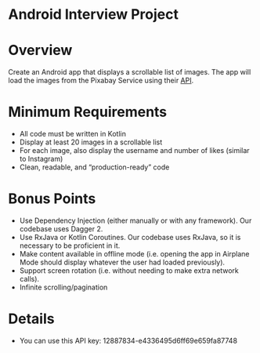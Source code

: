 # Android Interview Project
# Overview

Create an Android app that displays a scrollable list of images. The app will load the images
from the Pixabay Service using their [API](https://pixabay.com/api/docs/).

# Minimum Requirements
- All code must be written in Kotlin
- Display at least 20 images in a scrollable list
- For each image, also display the username and number of likes (similar to Instagram)
- Clean, readable, and “production-ready” code

# Bonus Points
- Use Dependency Injection (either manually or with any framework). Our codebase uses
Dagger 2.
- Use RxJava or Kotlin Coroutines. Our codebase uses RxJava, so it is necessary to be
proficient in it.
- Make content available in offline mode (i.e. opening the app in Airplane Mode should
display whatever the user had loaded previously).
- Support screen rotation (i.e. without needing to make extra network calls).
- Infinite scrolling/pagination

# Details
- You can use this API key: 12887834-e4336495d6ff69e659fa87748
